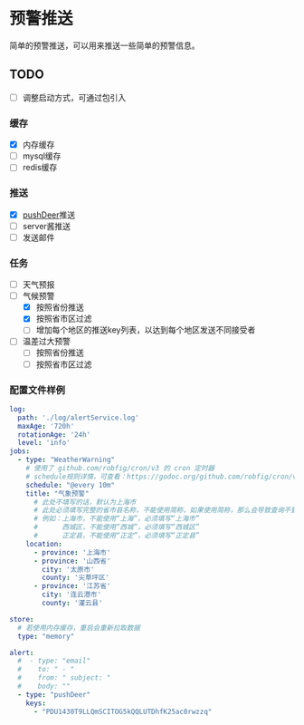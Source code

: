# 预警推送
简单的预警推送，可以用来推送一些简单的预警信息。


## TODO
- [ ] 调整启动方式，可通过包引入

### 缓存
- [X] 内存缓存
- [ ] mysql缓存
- [ ] redis缓存

### 推送
- [X] [pushDeer](https://github.com/easychen/pushdeer)推送
- [ ] server酱推送
- [ ] 发送邮件

### 任务
- [ ] 天气预报
- [ ] 气候预警
  - [x] 按照省份推送
  - [x] 按照省市区过滤
  - [ ] 增加每个地区的推送key列表，以达到每个地区发送不同接受者 
- [ ] 温差过大预警
  - [ ] 按照省份推送
  - [ ] 按照省市区过滤

### 配置文件样例
```yaml
log:
  path: './log/alertService.log'
  maxAge: '720h'
  rotationAge: '24h'
  level: 'info'
jobs:
  - type: "WeatherWarning"
    # 使用了 github.com/robfig/cron/v3 的 cron 定时器
    # schedule规则详情，可查看：https://godoc.org/github.com/robfig/cron/v3#h3-Schedule_Expressions
    schedule: "@every 10m"
    title: "气象预警"
      # 此处不填写的话，默认为上海市
      # 此处必须填写完整的省市县名称，不能使用简称，如果使用简称，那么会导致查询不到数据
      # 例如：上海市，不能使用“上海”，必须填写“上海市”
      #      西城区，不能使用“西城”，必须填写“西城区”
      #      正定县，不能使用“正定”，必须填写“正定县”
    location:
      - province: '上海市'
      - province: '山西省'
        city: '太原市'
        county: '尖草坪区'
      - province: '江苏省'
        city: '连云港市'
        county: '灌云县'

store:
  # 若使用内存缓存，重启会重新拉取数据
  type: "memory"

alert:
  #  - type: "email"
  #    to: " - "
  #    from: " subject: "
  #    body: ""
  - type: "pushDeer"
    keys:
      - "PDU1430T9LLQmSCITOG5kQQLUTDhfK25ac0rwzzq"
```